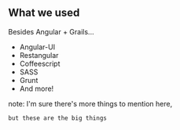 ##  What we used
Besides Angular + Grails...

- Angular-UI
- Restangular
- Coffeescript
- SASS
- Grunt
- And more!

note:
    I'm sure there's more things to mention here,
    
    but these are the big things
